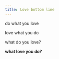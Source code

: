 ```yaml
---
title: Love bottom line
---
```

do what you love

love what you do

what do you love?

**what love you do?**


